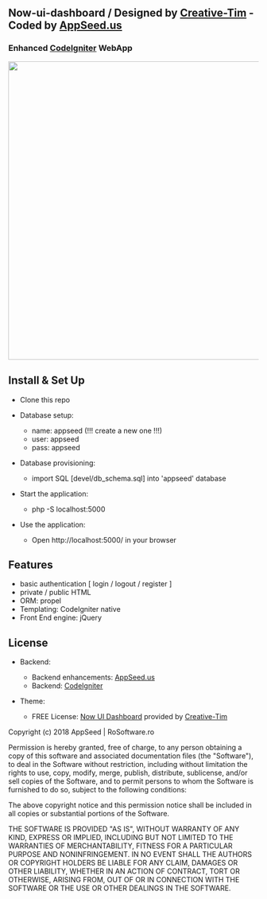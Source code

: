 ## Now-ui-dashboard / Designed by [Creative-Tim](https://www.creative-tim.com) - Coded by [AppSeed.us](https://www.appseed.us/?ref=github) 
### Enhanced [CodeIgniter](https://codeigniter.com/) WebApp



<p align="center">
  <img width="800" height="600" src="https://www.appseed.us/static/media/paper-dashboard/thumbnail.jpg">
</p>



## Install & Set Up

* Clone this repo
* Database setup:
    * name: appseed (!!! create a new one !!!)  
    * user: appseed
    * pass: appseed
* Database provisioning:
    * import SQL [devel/db_schema.sql] into 'appseed' database   
    
* Start the application:
    * php -S localhost:5000

* Use the application:
    * Open http://localhost:5000/ in your browser


## Features

* basic authentication [ login / logout / register ]
* private / public HTML 
* ORM: propel
* Templating: CodeIgniter native
* Front End engine: jQuery 


## License

* Backend:
    * Backend enhancements: [AppSeed.us](https://www.appseed.us/?ref=github)
    * Backend: [CodeIgniter](https://codeigniter.com/)

* Theme:
    * FREE License: [Now UI Dashboard](https://www.creative-tim.com/product/now-ui-dashboard) provided by [Creative-Tim](https://www.creative-tim.com)





Copyright (c) 2018 AppSeed | RoSoftware.ro

Permission is hereby granted, free of charge, to any person obtaining a copy
of this software and associated documentation files (the "Software"), to deal
in the Software without restriction, including without limitation the rights
to use, copy, modify, merge, publish, distribute, sublicense, and/or sell
copies of the Software, and to permit persons to whom the Software is
furnished to do so, subject to the following conditions:

The above copyright notice and this permission notice shall be included in all
copies or substantial portions of the Software.

THE SOFTWARE IS PROVIDED "AS IS", WITHOUT WARRANTY OF ANY KIND, EXPRESS OR
IMPLIED, INCLUDING BUT NOT LIMITED TO THE WARRANTIES OF MERCHANTABILITY,
FITNESS FOR A PARTICULAR PURPOSE AND NONINFRINGEMENT. IN NO EVENT SHALL THE
AUTHORS OR COPYRIGHT HOLDERS BE LIABLE FOR ANY CLAIM, DAMAGES OR OTHER
LIABILITY, WHETHER IN AN ACTION OF CONTRACT, TORT OR OTHERWISE, ARISING FROM,
OUT OF OR IN CONNECTION WITH THE SOFTWARE OR THE USE OR OTHER DEALINGS IN THE
SOFTWARE.


